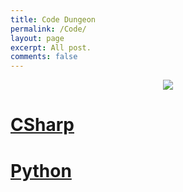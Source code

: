 ```yaml
---
title: Code Dungeon
permalink: /Code/
layout: page
excerpt: All post.
comments: false
---
```


<p align="center">
 <img src="https://media.tenor.com/images/25c4a35abf7e1f13489fabedcc474f9c/tenor.gif">
</p>


# [CSharp](/subcategories/csharp/csharp)

# [Python](/subcategories/python/python)



